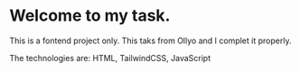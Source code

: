 #  Welcome to my task.
This is a fontend project only. This taks from Ollyo and  I complet it properly.

The technologies are:
HTML, TailwindCSS, JavaScript


